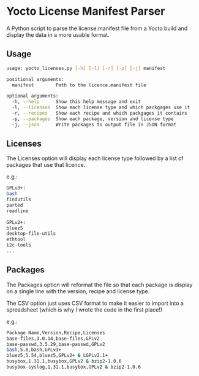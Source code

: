 # Yocto License Manifest Parser

A Python script to parse the license.manifest file from a Yocto build and display the data in a more usable format.

## Usage
```bash
usage: yocto_licenses.py [-h] [-l] [-r] [-p] [-j] manifest

positional arguments:
  manifest        Path to the licence.manifest file

optional arguments:
  -h, --help      Show this help message and exit
  -l, --licenses  Show each license type and which packgages use it
  -r, --recipes   Show each recipe and which packgages it contains
  -p, --packages  Show each package, version and license type
  -j, --json      Write packages to output file in JSON format
```

## Licenses

The Licenses option will display each license type followed by a list of packages that use that licence.

e.g.:

```bash
GPLv3+:
bash
findutils
parted
readline
 
GPLv2+:
bluez5
desktop-file-utils
ethtool
i2c-tools
...
```

## Packages

The Packages option will reformat the file so that each package is display on a single line with the version, recipe and license type.

The CSV option just uses CSV format to make it easier to import into a spreadsheet (which is why I wrote the code in the first place!)

e.g.:

```bash
Package Name,Version,Recipe,Licenses
base-files,3.0.14,base-files,GPLv2
base-passwd,3.5.29,base-passwd,GPLv2
bash,5.0,bash,GPLv3+
bluez5,5.54,bluez5,GPLv2+ & LGPLv2.1+
busybox,1.31.1,busybox,GPLv2 & bzip2-1.0.6
busybox-syslog,1.31.1,busybox,GPLv2 & bzip2-1.0.6
```
